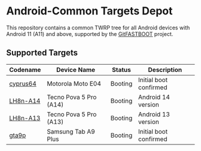 # Android-Common Targets Depot

This repository contains a common TWRP tree for all Android devices with Android 11 (A11) and above, supported by the [GitFASTBOOT](https://github.com/GitFASTBOOT) project.

## Supported Targets

| Codename  | Device Name                     | Status   | Description       |
|-----------|----------------------------------|----------|-------------------|
| [cyprus64](https://github.com/GitFASTBOOT/device_motorola_cyprus64-twrp.git) | Motorola Moto E04        | Booting  | Initial boot confirmed |
| [LH8n-A14](https://github.com/GitFASTBOOT/android_device_tecno_lh8n_twrp.git) | Tecno Pova 5 Pro (A14)   | Booting  | Android 14 version      |
| [LH8n-A13](https://github.com/GitFASTBOOT/android_device_tecno_lh8n_twrp-A13.git) | Tecno Pova 5 Pro (A13)   | Booting  | Android 13 version      |
| [gta9p](https://github.com/GitFASTBOOT/android_device_samsung_gta9p-twrp.git) | Samsung Tab A9 Plus      | Booting  | Initial boot confirmed  |
